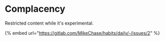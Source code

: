 # Complacency

Restricted content while it's experimental.

{% embed url="https://gitlab.com/MikeChase/habits/daily/-/issues/2" %}
